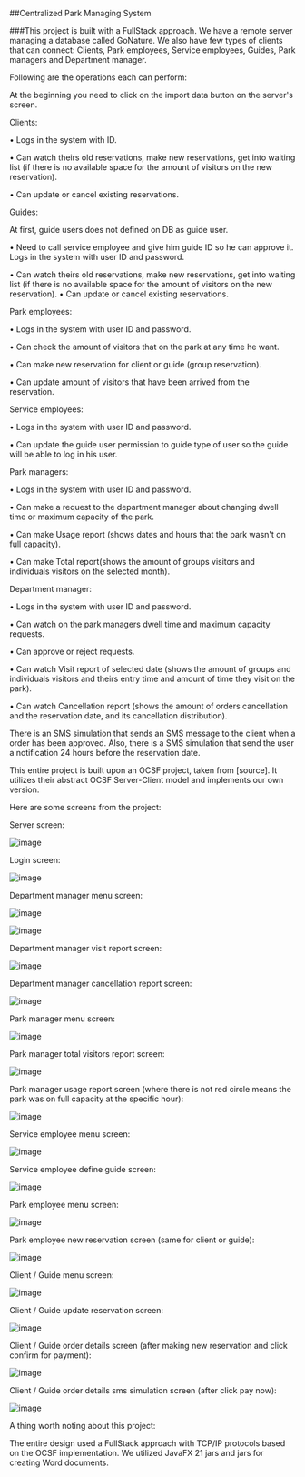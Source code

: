 ##Centralized Park Managing System

###This project is built with a FullStack approach. We have a remote server 
managing a database called GoNature. We also have few types of clients that can connect: Clients, Park employees, Service employees, Guides, Park managers and Department manager.

Following are the operations each can perform:

At the beginning you need to click on the import data button on the server's screen.

Clients: 

  •	Logs in the system with ID.
  
  •	Can watch theirs old reservations, make new reservations, get into waiting list (if there is no available space for the amount of visitors on the new reservation). 
  
  •	Can update or cancel existing reservations.

Guides: 

  At first, guide users does not defined on DB as guide user. 
  
  •	Need to call service employee and give him guide ID so he can approve it. Logs in the system with user ID and password. 
  
  •	Can watch theirs old reservations, make new reservations, get into waiting list (if there is no available space for the amount of visitors on the new reservation). 
  • Can update or cancel existing reservations.

Park employees: 

  •	Logs in the system with user ID and password. 
  
  •	Can check the amount of visitors that on the park at any time he want. 
  
  •	Can make new reservation for client or guide (group reservation). 
  
  •	Can update amount of visitors that have been arrived from the reservation.

Service employees: 

  •	Logs in the system with user ID and password. 
  
  •	Can update the guide user permission to guide type of user so the guide will be able to log in his user.

Park managers: 

  •	Logs in the system with user ID and password. 
  
  •	Can make a request to the department manager about changing dwell time or maximum capacity of the park. 
  
  •	Can make Usage report (shows dates and hours that the park wasn't on full capacity). 
  
  •	Can make Total report(shows the amount of groups visitors and individuals visitors on the selected month).
  

Department manager: 

  •	Logs in the system with user ID and password.
  
  •	Can watch on the park managers dwell time and maximum capacity requests.
  
  •	 Can approve or reject requests. 
  
  •	Can watch Visit report of selected date (shows the amount of groups and individuals visitors and theirs entry time and amount of time they visit on the park). 
  
  •	Can watch Cancellation report (shows the amount of orders cancellation and the reservation date, and its cancellation distribution).

There is an SMS simulation that sends an SMS message to the client when a order has been approved. Also, there is a SMS simulation that send the user a notification 24 hours before the reservation date.

This entire project is built upon an OCSF project, taken from [source]. It utilizes their abstract OCSF Server-Client model and implements our own version.


Here are some screens from the project:

Server screen:

![image](https://github.com/AdarCohen1/GoNature/assets/146540241/f77128e6-abcf-4847-b373-0ea7dc1409ff)

Login screen:

![image](https://github.com/AdarCohen1/GoNature/assets/146540241/560a8537-920d-4c07-9e46-c4dc79268646)

Department manager menu screen:

![image](https://github.com/AdarCohen1/GoNature/assets/146540241/160a9bda-c296-4afe-9577-175ed66d47c0)

![image](https://github.com/AdarCohen1/GoNature/assets/146540241/6a64c20f-edbc-4edd-85ed-d70493b38e05)

Department manager visit report screen:

![image](https://github.com/AdarCohen1/GoNature/assets/146540241/4812b168-d985-4588-a317-86ae637a5034)

Department manager cancellation report screen:

![image](https://github.com/AdarCohen1/GoNature/assets/146540241/6ce02f2a-89bd-442a-88ed-5de5ae07d1a3)

Park manager menu screen:

![image](https://github.com/AdarCohen1/GoNature/assets/146540241/f4615bee-3720-4196-a8e8-069dc4672a73)

Park manager total visitors report screen:

![image](https://github.com/AdarCohen1/GoNature/assets/146540241/9a47932d-eb37-4afa-91e3-65edccba0ca5)

Park manager usage report screen (where there is not red circle means the park was on full capacity at the specific hour):

![image](https://github.com/AdarCohen1/GoNature/assets/146540241/3cc8c629-d2e7-43b9-b2a2-46ab1bfbade7)

Service employee menu screen:

![image](https://github.com/AdarCohen1/GoNature/assets/146540241/052b5ca6-6556-4ff6-b045-a612dcf03cb6)

Service employee define guide screen:

![image](https://github.com/AdarCohen1/GoNature/assets/146540241/edef3905-0a37-4eed-bc94-0e116775be3f)

Park employee menu screen:

![image](https://github.com/AdarCohen1/GoNature/assets/146540241/91144016-33c0-436f-b544-51bffb401927)

Park employee new reservation screen (same for client or guide):

![image](https://github.com/AdarCohen1/GoNature/assets/146540241/1912a285-e19a-49d0-b588-091df760ab87)

Client / Guide menu screen:

![image](https://github.com/AdarCohen1/GoNature/assets/146540241/f8453326-78a4-48bf-844d-c507a7eebd55)

Client / Guide update reservation screen:

![image](https://github.com/AdarCohen1/GoNature/assets/146540241/73a5c475-cc75-4fbc-b840-efae19b4a921)

Client / Guide order details screen (after making new reservation and click confirm for payment):

![image](https://github.com/AdarCohen1/GoNature/assets/146540241/4e71cb90-2e38-4253-a7fe-fc29cbccfcb7)

Client / Guide order details sms simulation screen (after click pay now):

![image](https://github.com/AdarCohen1/GoNature/assets/146540241/6b684f90-91b6-4830-8e8c-8cee244c16b0)


A thing worth noting about this project:

The entire design used a FullStack approach with TCP/IP protocols based on the OCSF implementation. We utilized JavaFX 21 jars and jars for creating Word documents.

